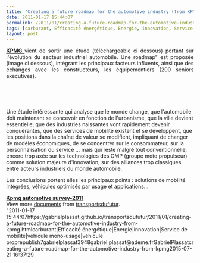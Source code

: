 ```yaml
---
title: "Creating a future roadmap for the automotive industry (from KPMG)"
date: 2011-01-17 15:44:07
permalink: /2011/01/creating-a-future-roadmap-for-the-automotive-industry-from-kpmg.html
tags: [carburant, Efficacité énergétique, Energie, innovation, Service de mobilité, véhicule mono-usage, véhicule propre]
layout: post
---
```


<p style="text-align: justify"><strong><a href="http://www.kpmg.fr/" target="_blank">KPMG </a></strong>vient de sortir une étude (téléchargeable ci dessous) portant sur l'évolution du secteur industriel automobile. Une roadmap" est proposée (image ci dessous), intégrant les principaux facteurs influents, ainsi que des échanges avec les constructeurs, les équipementiers (200 seniors executives).</p> <p style=""text-align: justify""><a href="https://gabrielplassat.github.io/transportsdufutur/wp-content/uploads/sites/6/old/6a0120a66d2ad4970b0147e1aabdac970b-pi.jpg""><img alt=""Kpmg roadmap"" class=""asset  asset-image at-xid-6a0120a66d2ad4970b0147e1aabdac970b"" src=""/wp-content/uploads/sites/6/old/6a0120a66d2ad4970b0147e1aabdac970b-500wi.jpg"" style=""margin-left: automargin-right: auto"" title=""Kpmg roadmap"" /></a>  </p>  <!--more-->  <br /> <br />Une étude intéressante qui analyse que le monde change, que l'automobile doit maintenant se concevoir en fonction de l'urbanisme, que la ville devient essentielle, que des industries naissantes vont rapidement devenir conquérantes, que des services de mobilité existent et se développent, que les positions dans la chaîne de valeur se modifient, impliquant de changer de modèles économiques, de se concentrer sur le consommateur, sur la personnalisation du service ... mais qui reste malgré tout conventionnelle, encore trop axée sur les technologies des GMP (groupe moto propulseur) comme solution majeure d'innovation, sur des alliances trop classiques entre acteurs industriels du monde automobile. <p style=""text-align: justify"">Les conclusions portent elles les principaux points : solutions de mobilité intégrées, véhicules optimisés par usage et applications...</p> <div id=""__ss_6599530"" style=""width: 477px""><strong style=""margin: 12px 0 4px""><a href=""http://www.slideshare.net/transportsdufutur/kpmg-automotive-survey2011"" title=""Kpmg automotive survey-2011"">Kpmg automotive survey-2011</a></strong>        <div style=""padding: 5px 0 12px"">View more <a href=""http://www.slideshare.net/"">documents</a> from <a href=""http://www.slideshare.net/transportsdufutur"">transportsdufutur</a>.</div> </div>"2011-01-17 15:44:07https://gabrielplassat.github.io/transportsdufutur/2011/01/creating-a-future-roadmap-for-the-automotive-industry-from-kpmg.htmlcarburant|Efficacité énergétique|Energie|innovation|Service de mobilité|véhicule mono-usage|véhicule proprepublish7gabrielplassat3948gabriel.plassat@ademe.frGabrielPlassatcreating-a-future-roadmap-for-the-automotive-industry-from-kpmg2015-07-21 16:37:29
